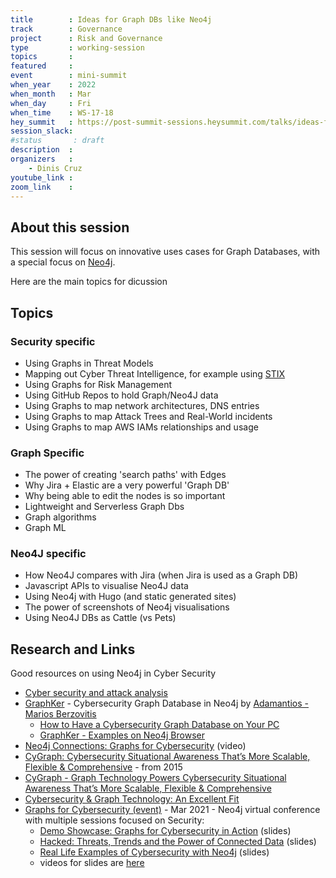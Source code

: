 ```yaml
---
title        : Ideas for Graph DBs like Neo4j
track        : Governance
project      : Risk and Governance
type         : working-session
topics       :
featured     :
event        : mini-summit
when_year    : 2022
when_month   : Mar
when_day     : Fri
when_time    : WS-17-18
hey_summit   : https://post-summit-sessions.heysummit.com/talks/ideas-for-graph-dbs-like-neo4j
session_slack:
#status       : draft
description  :
organizers   :
    - Dinis Cruz
youtube_link : 
zoom_link    : 
---
```


## About this session

This session will focus on innovative uses cases for Graph Databases, with a special focus on [Neo4j](https://neo4j.com/).

Here are the main topics for dicussion

## Topics

### Security specific

 - Using Graphs in Threat Models
 - Mapping out Cyber Threat Intelligence, for example using [STIX](https://oasis-open.github.io/cti-documentation/stix/intro.html)
 - Using Graphs for Risk Management
 - Using GitHub Repos to hold Graph/Neo4J data
 - Using Graphs to map network architectures, DNS entries
 - Using Graphs to map Attack Trees and Real-World incidents
 - Using Graphs to map AWS IAMs relationships and usage

### Graph Specific 
 - The power of creating 'search paths' with Edges
 - Why Jira + Elastic are a very powerful 'Graph DB'
 - Why being able to edit the nodes is so important
 - Lightweight and Serverless Graph Dbs
 - Graph algorithms
 - Graph ML 
 
### Neo4J specific
 - How Neo4J compares with Jira (when Jira is used as a Graph DB)
 - Javascript APIs to visualise Neo4J data
 - Using Neo4j with Hugo (and static generated sites)
 - The power of screenshots of Neo4j visualisations
 - Using Neo4J DBs as Cattle (vs Pets)
  
 ## Research and Links
 
 Good resources on using Neo4j in Cyber Security
  
 - [Cyber security and attack analysis](https://neo4j.com/graphgists/cyber-security-and-attack-analysis/)
 - [GraphKer](https://github.com/amberzovitis/GraphKer) - Cybersecurity Graph Database in Neo4j by [Adamantios - Marios Berzovitis](https://www.linkedin.com/in/adamantios-marios-berzovitis-4b6481177/)   
    - [How to Have a Cybersecurity Graph Database on Your PC](https://neo4j.com/developer-blog/how-to-have-a-cybersecurity-graph-database-on-your-pc/)
    - [GraphKer - Examples on Neo4j Browser](https://www.youtube.com/watch?v=b1hosgpCKzY)
 - [Neo4j Connections: Graphs for Cybersecurity](https://neo4j.com/videos/neo4j-connections-graphs-for-cybersecurity-2/) (video)
 - [CyGraph: Cybersecurity Situational Awareness That’s More Scalable, Flexible & Comprehensive](https://neo4j.com/blog/cygraph-cybersecurity-situational-awareness/) - from 2015
 - [CyGraph - Graph Technology Powers Cybersecurity Situational Awareness That’s More Scalable, Flexible & Comprehensive](https://neo4j.com/case-studies/mitre/)
 - [Cybersecurity & Graph Technology: An Excellent Fit](https://neo4j.com/blog/cybersecurity-graph-technology-excellent-fit/)
 - [Graphs for Cybersecurity (event)](https://neo4j.com/connections/graphs-for-cybersecurity/) - Mar 2021 - Neo4j virtual conference with multiple sessions focused on Security:        
    - [Demo Showcase: Graphs for Cybersecurity in Action](https://www.slideshare.net/neo4j/demo-showcase-graphs-for-cybersecurity-in-action) (slides)
    - [Hacked: Threats, Trends and the Power of Connected Data](https://www.slideshare.net/neo4j/hacked-threats-trends-and-the-power-of-connected-data]) (slides)
    - [Real Life Examples of Cybersecurity with Neo4j](https://www.slideshare.net/neo4j/real-life-examples-of-cybersecurity-with-neo4j) (slides)
    - videos for slides are [here](https://neo4j.com/video/connections/graphs-for-cybersecurity/)
        